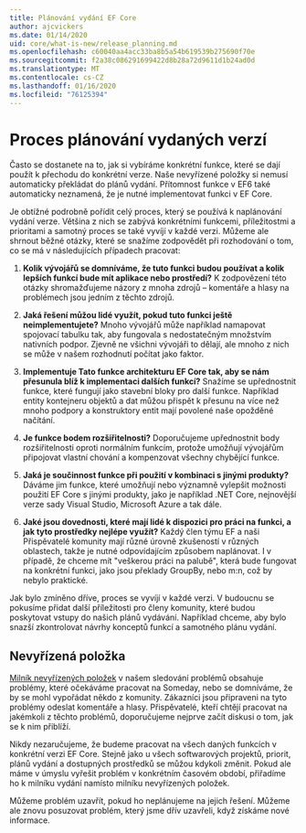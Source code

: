 ```yaml
---
title: Plánování vydání EF Core
author: ajcvickers
ms.date: 01/14/2020
uid: core/what-is-new/release_planning.md
ms.openlocfilehash: c60040aa4acc33ba8b5a54b619539b275690f70e
ms.sourcegitcommit: f2a38c086291699422d8b28a72d9611d1b24ad0d
ms.translationtype: MT
ms.contentlocale: cs-CZ
ms.lasthandoff: 01/16/2020
ms.locfileid: "76125394"
---
```

# <a name="release-planning-process"></a>Proces plánování vydaných verzí

Často se dostanete na to, jak si vybíráme konkrétní funkce, které se dají použít k přechodu do konkrétní verze.
Naše nevyřízené položky si nemusí automaticky překládat do plánů vydání.
Přítomnost funkce v EF6 také automaticky neznamená, že je nutné implementovat funkci v EF Core.

Je obtížné podrobně pořídit celý proces, který se používá k naplánování vydání verze.
Většina z nich se zabývá konkrétními funkcemi, příležitostmi a prioritami a samotný proces se také vyvíjí v každé verzi.
Můžeme ale shrnout běžné otázky, které se snažíme zodpovědět při rozhodování o tom, co se má v následujících případech pracovat:

1. **Kolik vývojářů se domníváme, že tuto funkci budou používat a kolik lepších funkcí bude mít aplikace nebo prostředí?** K zodpovězení této otázky shromažďujeme názory z mnoha zdrojů – komentáře a hlasy na problémech jsou jedním z těchto zdrojů.

2. **Jaká řešení můžou lidé využít, pokud tuto funkci ještě neimplementujete?** Mnoho vývojářů může například namapovat spojovací tabulku tak, aby fungovala s nedostatečným množstvím nativních podpor. Zjevně ne všichni vývojáři to dělají, ale mnoho z nich se může v našem rozhodnutí počítat jako faktor.

3. **Implementuje Tato funkce architekturu EF Core tak, aby se nám přesunula blíž k implementaci dalších funkcí?** Snažíme se upřednostnit funkce, které fungují jako stavební bloky pro další funkce. Například entity kontejneru objektů a dat můžou přispět k přesunu na více než mnoho podpory a konstruktory entit mají povolené naše opožděné načítání.

4. **Je funkce bodem rozšiřitelnosti?** Doporučujeme upřednostnit body rozšiřitelnosti oproti normálním funkcím, protože umožňují vývojářům připojovat vlastní chování a kompenzovat všechny chybějící funkce.

5. **Jaká je součinnost funkce při použití v kombinaci s jinými produkty?** Dáváme jim funkce, které umožňují nebo významně vylepšit možnosti použití EF Core s jinými produkty, jako je například .NET Core, nejnovější verze sady Visual Studio, Microsoft Azure a tak dále.

6. **Jaké jsou dovednosti, které mají lidé k dispozici pro práci na funkci, a jak tyto prostředky nejlépe využít?** Každý člen týmu EF a naši Přispěvatelé komunity mají různé úrovně zkušeností v různých oblastech, takže je nutné odpovídajícím způsobem naplánovat. I v případě, že chceme mít "veškerou práci na palubě", která bude fungovat na konkrétní funkci, jako jsou překlady GroupBy, nebo m:n, což by nebylo praktické.

Jak bylo zmíněno dříve, proces se vyvíjí v každé verzi.
V budoucnu se pokusíme přidat další příležitosti pro členy komunity, které budou poskytovat vstupy do našich plánů vydávání.
Například chceme, aby bylo snazší zkontrolovat návrhy konceptů funkcí a samotného plánu vydání.

## <a name="backlog"></a>Nevyřízená položka

[Milník nevyřízených položek](https://github.com/aspnet/EntityFrameworkCore/issues?q=is%3Aopen+is%3Aissue+milestone%3ABacklog+sort%3Areactions-%2B1-desc) v našem sledování problémů obsahuje problémy, které očekáváme pracovat na Someday, nebo se domníváme, že by se mohl vypořádat někdo z komunity.
Zákazníci jsou připraveni na tyto problémy odeslat komentáře a hlasy.
Přispěvatelé, kteří chtějí pracovat na jakémkoli z těchto problémů, doporučujeme nejprve začít diskusi o tom, jak se k nim přiblíží.

Nikdy nezaručujeme, že budeme pracovat na všech daných funkcích v konkrétní verzi EF Core.
Stejně jako u všech softwarových projektů, priorit, plánů vydání a dostupných prostředků se můžou kdykoli změnit.
Pokud ale máme v úmyslu vyřešit problém v konkrétním časovém období, přiřadíme ho k milníku vydání namísto milníku nevyřízených položek.

Můžeme problém uzavřít, pokud ho neplánujeme na jejich řešení.
Můžeme ale znovu posuzovat problém, který jsme dřív uzavřeli, když získáme nové informace.
